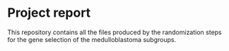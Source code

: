 Project report
============================================
This repository contains all the files produced by the randomization steps for the gene selection of the medulloblastoma subgroups. 
